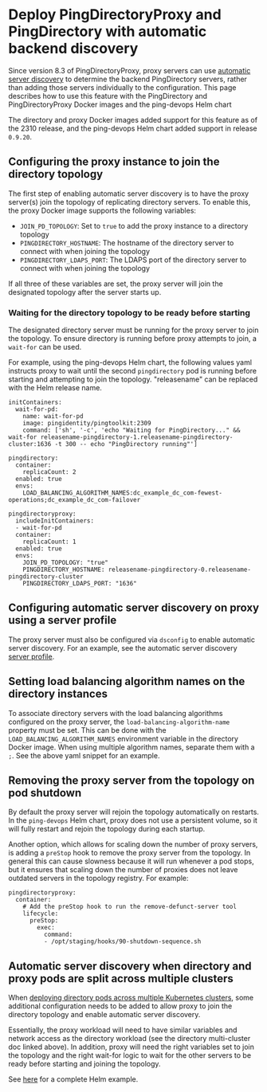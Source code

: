 # Deploy PingDirectoryProxy and PingDirectory with automatic backend discovery

Since version 8.3 of PingDirectoryProxy, proxy servers can use [automatic server discovery](https://docs.pingidentity.com/r/en-us/pingdirectory-93/pd_proxy_auto_server_discovery) to determine the backend PingDirectory servers, rather than adding those servers individually to the configuration. This page describes how to use this feature with the PingDirectory and PingDirectoryProxy Docker images and the ping-devops Helm chart

The directory and proxy Docker images added support for this feature as of the 2310 release, and the ping-devops Helm chart added support in release `0.9.20`.

## Configuring the proxy instance to join the directory topology

The first step of enabling automatic server discovery is to have the proxy server(s) join the topology of replicating directory servers. To enable this, the proxy Docker image supports the following variables:

- `JOIN_PD_TOPOLOGY`: Set to `true` to add the proxy instance to a directory topology
- `PINGDIRECTORY_HOSTNAME`: The hostname of the directory server to connect with when joining the topology
- `PINGDIRECTORY_LDAPS_PORT`: The LDAPS port of the directory server to connect with when joining the topology

If all three of these variables are set, the proxy server will join the designated topology after the server starts up.

### Waiting for the directory topology to be ready before starting

The designated directory server must be running for the proxy server to join the topology. To ensure directory is running before proxy attempts to join, a `wait-for` can be used.

For example, using the ping-devops Helm chart, the following values yaml instructs proxy to wait until the second `pingdirectory` pod is running before starting and attempting to join the topology. "releasename" can be replaced with the Helm release name.

```
initContainers:
  wait-for-pd:
    name: wait-for-pd
    image: pingidentity/pingtoolkit:2309
    command: ['sh', '-c', 'echo "Waiting for PingDirectory..." && wait-for releasename-pingdirectory-1.releasename-pingdirectory-cluster:1636 -t 300 -- echo "PingDirectory running"']

pingdirectory:
  container:
    replicaCount: 2
  enabled: true
  envs:
    LOAD_BALANCING_ALGORITHM_NAMES:dc_example_dc_com-fewest-operations;dc_example_dc_com-failover

pingdirectoryproxy:
  includeInitContainers:
  - wait-for-pd
  container:
    replicaCount: 1
  enabled: true
  envs:
    JOIN_PD_TOPOLOGY: "true"
    PINGDIRECTORY_HOSTNAME: releasename-pingdirectory-0.releasename-pingdirectory-cluster
    PINGDIRECTORY_LDAPS_PORT: "1636"
```

## Configuring automatic server discovery on proxy using a server profile

The proxy server must also be configured via `dsconfig` to enable automatic server discovery. For an example, see the automatic server discovery [server profile](https://github.com/pingidentity/pingidentity-server-profiles/tree/master/pingdirectoryproxy-automatic-server-discovery).

## Setting load balancing algorithm names on the directory instances

To associate directory servers with the load balancing algorithms configured on the proxy server, the `load-balancing-algorithm-name` property must be set. This can be done with the `LOAD_BALANCING_ALGORITHM_NAMES` environment variable in the directory Docker image. When using multiple algorithm names, separate them with a `;`. See the above yaml snippet for an example.

## Removing the proxy server from the topology on pod shutdown

By default the proxy server will rejoin the topology automatically on restarts. In the `ping-devops` Helm chart, proxy does not use a persistent volume, so it will fully restart and rejoin the topology during each startup.

Another option, which allows for scaling down the number of proxy servers, is adding a `preStop` hook to remove the proxy server from the topology. In general this can cause slowness because it will run whenever a pod stops, but it ensures that scaling down the number of proxies does not leave outdated servers in the topology registry. For example:

```
pingdirectoryproxy:
  container:
    # Add the preStop hook to run the remove-defunct-server tool
    lifecycle:
      preStop:
        exec:
          command:
          - /opt/staging/hooks/90-shutdown-sequence.sh
```

## Automatic server discovery when directory and proxy pods are split across multiple clusters

When [deploying directory pods across multiple Kubernetes clusters](./deployPDMultiRegion.md), some additional configuration needs to be added to allow proxy to join the directory topology and enable automatic server discovery.

Essentially, the proxy workload will need to have similar variables and network access as the directory workload (see the directory multi-cluster doc linked above). In addition, proxy will need the right variables set to join the topology and the right wait-for logic to wait for the other servers to be ready before starting and joining the topology.

See [here](https://github.com/pingidentity/pingidentity-devops-getting-started/tree/master/30-helm/multi-region/pingdirectoryproxy-automatic-server-discovery) for a complete Helm example.

